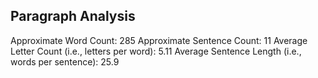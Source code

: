 Paragraph Analysis
-------------------------------
Approximate Word Count: 285
Approximate Sentence Count: 11
Average Letter Count (i.e., letters per word): 5.11
Average Sentence Length (i.e., words per sentence): 25.9
